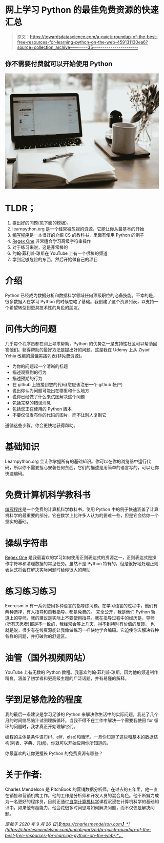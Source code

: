 # 网上学习 Python 的最佳免费资源的快速汇总

> 原文：<https://towardsdatascience.com/a-quick-roundup-of-the-best-free-resources-for-learning-python-on-the-web-459131130ea6?source=collection_archive---------35----------------------->

## 你不需要付费就可以开始使用 Python

![](img/0d8af5919ceb0299893a0217b9d0700f.png)

# TLDR；

1.  提出好的问题(见下面的模板)。
2.  learnpython.org 是一个经常被忽视的资源，它能让你从最基本的开始
3.  [编写程序](https://composingprograms.com/)是一本很好的介绍 CS 的教科书，里面有使用 Python 的例子
4.  [Regex One](https://regexone.com/) 非常适合学习高级字符串操作
5.  对于练习来说，这是非常棒的
6.  约翰·菲利普·琼斯在 YouTube 上有一个很棒的频道
7.  学到足够危险的东西，然后开始做自己的项目

# 介绍

Python 已经成为数据分析和数据科学领域任何顶级职位的必备技能。不幸的是，很多数据人在学习 Python 的时候忽略了基础。我创建了这个资源列表，以支持一个希望转型到更具技术性的角色的朋友。

# 问伟大的问题

几乎每个程序员都在网上寻求帮助，Python 的优势之一是支持性社区可以帮助回答他们。获得帮助的最好方法是提出好的问题。这是我在 Udemy 上从 Ziyad Yehia 改编的最佳实践列表(非免费资源)。

*   为你的问题起一个清晰的标题
*   描述观察到的行为
*   描述预期的行为
*   在 github 上链接到您的代码(您应该注册一个 github 帐户)
*   说出你认为问题可能出在哪里和什么地方
*   说你已经做了什么来试图解决这个问题
*   包括完整的错误消息
*   包括您正在使用的 Python 版本
*   不要仅仅发布你的代码的图片，而不让别人复制它

遵循这些步骤，你会更快地获得帮助。

# 基础知识

Learnpython.org 会让你掌握所有的基础知识。你可以在你的浏览器中运行代码，所以你不需要担心安装任何东西，它们的描述是用简单的语言写的，可以让你快速编码。

# 免费计算机科学教科书

[编写程序](https://composingprograms.com/)是一个免费的计算机科学教科书，使用 Python 中的例子快速涵盖了计算机科学的最重要的部分。它在数学上比许多人认为的要难一些，但是它会给你一个坚实的基础。

# 操纵字符串

[Regex One](https://regexone.com/) 是我最喜欢的学习如何使用正则表达式的资源之一，正则表达式是操作字符串和清理数据的常见任务。虽然不是 Python 特有的，但是很好地处理正则表达式将会在解决实际问题时给你很大的帮助

# 练习练习练习

Exercism.io 有一系列使用多种语言的指导练习题。在学习语言的过程中，他们有两种选择，有人指导和自我指导。都是免费的。
完全公开，我是他们 Python 轨道上的导师。我的建议是实际上不要使用指导。我在指导过程中的经历是，导师(所有志愿者)都是不一致的，我经常会等上几天，得不到特别有价值的反馈。
也就是说，很少有在线资源能让我像做练习一样快地学会编码。它迫使你去解决各种各样的问题，并打破你的舒适区。

# 油管（国外视频网站）

YouTube 上有无数的 Python 教程。我喜欢约翰·菲利普·琼斯，因为他的频道制作精良，涵盖了初学者和更高级主题的广泛话题，并有易懂的解释。

# 学到足够危险的程度

我的最后一条建议是学习足够的 Python 来解决你生活中的实际问题。我花了几个月的时间绞尽脑汁试图理解循环。当我不得不在工作中解决一个需要我使用 for 循环的问题时，我才真正开始理解它们。

编程的主体是条件语句(If、elif、else)和循环。一旦你知道了这些和基本的数据结构(列表、字典、元组)，你就可以开始应用你所知道的。

你最喜欢的让你更擅长 Python 的免费资源有哪些？

# 关于作者:

Charles Mendelson 是 PitchBook 的营销数据分析师。在过去的五年里，他一直在销售和营销机构工作。他的工作是分析师和开发人员的混合角色。他不断努力成为一名更好的程序员，目前正通过[自学计算机科学](http://teachyourselfcs.com)课程沉浸在计算机科学的基础知识中。如果他有超能力，他会花很多时间思考如何解决问题，而不仅仅是解决问题。

*原载于 2020 年 9 月 26 日*[*【https://charlesmendelson.com】*](https://charlesmendelson.com/uncategorized/a-quick-roundup-of-the-best-free-resources-for-learning-python-on-the-web/)*。*
